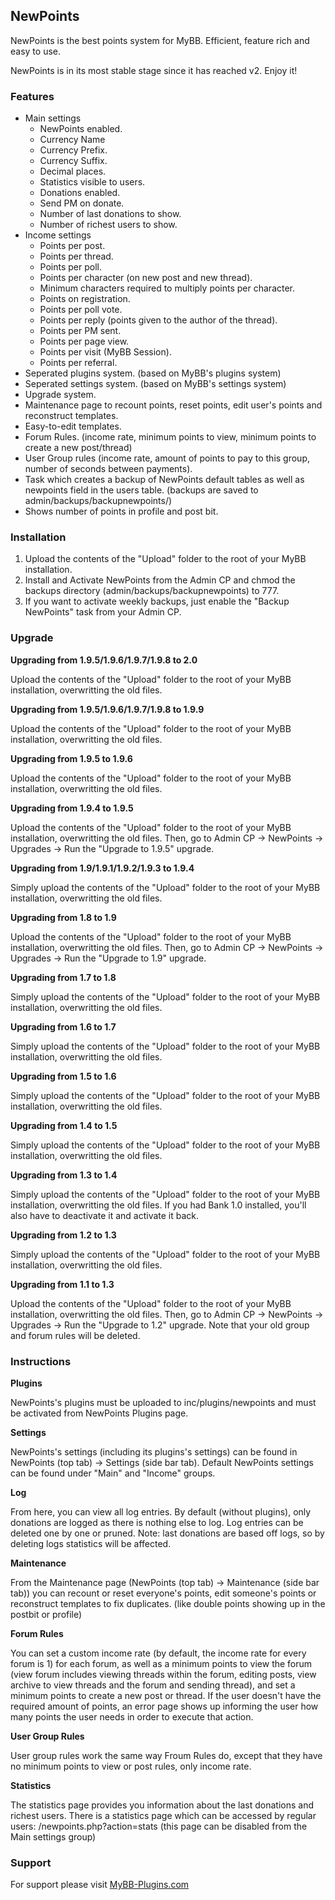 ## NewPoints
NewPoints is the best points system for MyBB. Efficient, feature rich and easy to use.

NewPoints is in its most stable stage since it has reached v2. Enjoy it!

### Features

* Main settings
	* NewPoints enabled.
	* Currency Name
	* Currency Prefix.
	* Currency Suffix.
	* Decimal places.
	* Statistics visible to users.
	* Donations enabled.
	* Send PM on donate.
	* Number of last donations to show.
	* Number of richest users to show.
* Income settings
	* Points per post.
	* Points per thread.
	* Points per poll.
	* Points per character (on new post and new thread).
	* Minimum characters required to multiply points per character.
	* Points on registration.
	* Points per poll vote.
	* Points per reply (points given to the author of the thread).
	* Points per PM sent.
	* Points per page view.
	* Points per visit (MyBB Session).
	* Points per referral.
* Seperated plugins system. (based on MyBB's plugins system)
* Seperated settings system. (based on MyBB's settings system)
* Upgrade system.
* Maintenance page to recount points, reset points, edit user's points and reconstruct templates.
* Easy-to-edit templates.
* Forum Rules. (income rate, minimum points to view, minimum points to create a new post/thread)
* User Group rules (income rate, amount of points to pay to this group, number of seconds between payments).
* Task which creates a backup of NewPoints default tables as well as newpoints field in the users table. (backups are saved to admin/backups/backupnewpoints/)
* Shows number of points in profile and post bit.

### Installation
1. Upload the contents of the "Upload" folder to the root of your MyBB installation.
2. Install and Activate NewPoints from the Admin CP and chmod the backups directory (admin/backups/backupnewpoints) to 777.
3. If you want to activate weekly backups, just enable the "Backup NewPoints" task from your Admin CP.

### Upgrade
**Upgrading from 1.9.5/1.9.6/1.9.7/1.9.8 to 2.0**

Upload the contents of the "Upload" folder to the root of your MyBB installation, overwritting the old files.

**Upgrading from 1.9.5/1.9.6/1.9.7/1.9.8 to 1.9.9**

Upload the contents of the "Upload" folder to the root of your MyBB installation, overwritting the old files.

**Upgrading from 1.9.5 to 1.9.6**

Upload the contents of the "Upload" folder to the root of your MyBB installation, overwritting the old files.

**Upgrading from 1.9.4 to 1.9.5**

Upload the contents of the "Upload" folder to the root of your MyBB installation, overwritting the old files.
Then, go to Admin CP -> NewPoints -> Upgrades -> Run the "Upgrade to 1.9.5" upgrade.

**Upgrading from 1.9/1.9.1/1.9.2/1.9.3 to 1.9.4**

Simply upload the contents of the "Upload" folder to the root of your MyBB installation, overwritting the old files.

**Upgrading from 1.8 to 1.9**

Upload the contents of the "Upload" folder to the root of your MyBB installation, overwritting the old files.
Then, go to Admin CP -> NewPoints -> Upgrades -> Run the "Upgrade to 1.9" upgrade.

**Upgrading from 1.7 to 1.8**

Simply upload the contents of the "Upload" folder to the root of your MyBB installation, overwritting the old files.

**Upgrading from 1.6 to 1.7**

Simply upload the contents of the "Upload" folder to the root of your MyBB installation, overwritting the old files.

**Upgrading from 1.5 to 1.6**

Simply upload the contents of the "Upload" folder to the root of your MyBB installation, overwritting the old files.

**Upgrading from 1.4 to 1.5**

Simply upload the contents of the "Upload" folder to the root of your MyBB installation, overwritting the old files.

**Upgrading from 1.3 to 1.4**

Simply upload the contents of the "Upload" folder to the root of your MyBB installation, overwritting the old files.
If you had Bank 1.0 installed, you'll also have to deactivate it and activate it back.

**Upgrading from 1.2 to 1.3**

Simply upload the contents of the "Upload" folder to the root of your MyBB installation, overwritting the old files.

**Upgrading from 1.1 to 1.3**

Upload the contents of the "Upload" folder to the root of your MyBB installation, overwritting the old files.
Then, go to Admin CP -> NewPoints -> Upgrades -> Run the "Upgrade to 1.2" upgrade. Note that your old group and forum rules will be deleted.

### Instructions
**Plugins**

NewPoints's plugins must be uploaded to inc/plugins/newpoints and must be activated from NewPoints Plugins page.

**Settings**

NewPoints's settings (including its plugins's settings) can be found in NewPoints (top tab) -> Settings (side bar tab).
Default NewPoints settings can be found under "Main" and "Income" groups.

**Log**

From here, you can view all log entries. By default (without plugins), only donations are logged as there is nothing else to log.
Log entries can be deleted one by one or pruned.
Note: last donations are based off logs, so by deleting logs statistics will be affected.

**Maintenance**

From the Maintenance page (NewPoints (top tab) -> Maintenance (side bar tab)) you can recount or reset everyone's points, edit someone's points or reconstruct templates to fix duplicates. (like double points showing up in the postbit or profile)

**Forum Rules**

You can set a custom income rate (by default, the income rate for every forum is 1) for each forum, as well as a minimum points to view the forum (view forum includes viewing threads within the forum, editing posts, view archive to view threads and the forum and sending thread), and set a minimum points to create a new post or thread. If the user doesn't have the required amount of points, an error page shows up informing the user how many points the user needs in order to execute that action.

**User Group Rules**

User group rules work the same way Froum Rules do, except that they have no minimum points to view or post rules, only income rate.

**Statistics**

The statistics page provides you information about the last donations and richest users.
There is a statistics page which can be accessed by regular users: /newpoints.php?action=stats (this page can be disabled from the Main settings group)

### Support
For support please visit [MyBB-Plugins.com](http://forums.mybb-plugins.com/ "MyBB-Plugins.com")